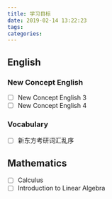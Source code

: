 ```yaml
---
title: 学习目标
date: 2019-02-14 13:22:23
tags:
categories:
---
```

## English

### New Concept English
 - [ ] New Concept English 3
 - [ ] New Concept English 4
 
### Vocabulary
 - [ ] 新东方考研词汇乱序

## Mathematics
 - [ ] Calculus
 - [ ] Introduction to Linear Algebra